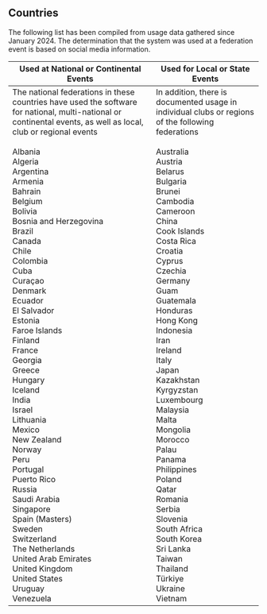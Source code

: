 ## Countries

The following list has been compiled from usage data gathered since January 2024.  The determination that the system was used at a federation event is based on social media information.

| Used at National or Continental Events                       | Used for Local or State Events                               |
| ------------------------------------------------------------ | ------------------------------------------------------------ |
| The national federations in these countries have used the software for national, multi-national or continental events, as well as local, club or regional events<br /><br />Albania<br />Algeria<br/>Argentina<br/>Armenia<br/>Bahrain<br/>Belgium<br/>Bolivia<br/>Bosnia and Herzegovina<br />Brazil<br/>Canada<br/>Chile<br />Colombia<br/>Cuba<br />Curaçao<br />Denmark<br/>Ecuador<br/>El Salvador<br/>Estonia<br/>Faroe Islands<br/>Finland<br/>France<br/>Georgia<br />Greece<br/>Hungary<br/>Iceland<br/>India<br/>Israel<br/>Lithuania<br/>Mexico<br/>New Zealand<br/>Norway<br/>Peru<br/>Portugal<br/>Puerto Rico<br/>Russia<br/>Saudi Arabia<br/>Singapore<br/>Spain (Masters)<br/>Sweden<br/>Switzerland<br/>The Netherlands<br/>United Arab Emirates<br/>United Kingdom<br/>United States<br/>Uruguay<br/>Venezuela | In addition, there is documented usage in individual clubs or regions of the following federations<br /><br />Australia<br/>Austria<br/>Belarus<br/>Bulgaria<br/>Brunei<br />Cambodia<br/>Cameroon<br />China<br />Cook Islands<br />Costa Rica<br/>Croatia<br/>Cyprus<br/>Czechia<br />Germany<br/>Guam<br />Guatemala<br/>Honduras<br/>Hong Kong<br/>Indonesia<br/>Iran<br />Ireland<br/>Italy<br />Japan<br/>Kazakhstan<br />Kyrgyzstan<br />Luxembourg<br/>Malaysia<br/>Malta<br />Mongolia<br />Morocco<br/>Palau<br />Panama<br/>Philippines<br/>Poland<br/>Qatar<br/>Romania<br />Serbia<br />Slovenia<br/>South Africa<br/>South Korea<br/>Sri Lanka<br/>Taiwan<br />Thailand<br />Türkiye<br/>Ukraine<br/>Vietnam<br /> |
